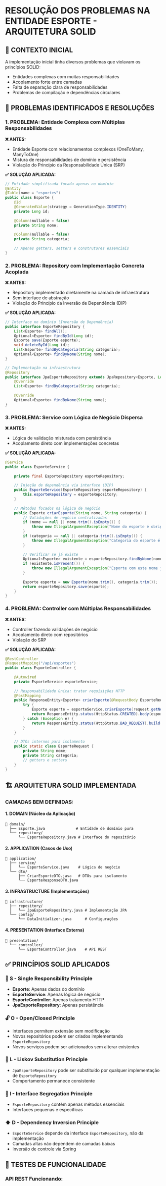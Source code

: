 # RESOLUÇÃO DOS PROBLEMAS NA ENTIDADE ESPORTE - ARQUITETURA SOLID

## 🎯 CONTEXTO INICIAL
A implementação inicial tinha diversos problemas que violavam os princípios SOLID:
- Entidades complexas com muitas responsabilidades
- Acoplamento forte entre camadas
- Falta de separação clara de responsabilidades
- Problemas de compilação e dependências circulares

## 🔧 PROBLEMAS IDENTIFICADOS E RESOLUÇÕES

### 1. PROBLEMA: Entidade Complexa com Múltiplas Responsabilidades
**❌ ANTES:**
- Entidade Esporte com relacionamentos complexos (OneToMany, ManyToOne)
- Mistura de responsabilidades de domínio e persistência
- Violação do Princípio da Responsabilidade Única (SRP)

**✅ SOLUÇÃO APLICADA:**
```java
// Entidade simplificada focada apenas no domínio
@Entity
@Table(name = "esportes")
public class Esporte {
    @Id
    @GeneratedValue(strategy = GenerationType.IDENTITY)
    private Long id;
    
    @Column(nullable = false)
    private String nome;
    
    @Column(nullable = false)
    private String categoria;
    
    // Apenas getters, setters e construtores essenciais
}
```

### 2. PROBLEMA: Repository com Implementação Concreta Acoplada
**❌ ANTES:**
- Repository implementado diretamente na camada de infraestrutura
- Sem interface de abstração
- Violação do Princípio da Inversão de Dependência (DIP)

**✅ SOLUÇÃO APLICADA:**
```java
// Interface no domínio (Inversão de Dependência)
public interface EsporteRepository {
    List<Esporte> findAll();
    Optional<Esporte> findById(Long id);
    Esporte save(Esporte esporte);
    void deleteById(Long id);
    List<Esporte> findByCategoria(String categoria);
    Optional<Esporte> findByNome(String nome);
}

// Implementação na infraestrutura
@Repository
public interface JpaEsporteRepository extends JpaRepository<Esporte, Long>, EsporteRepository {
    @Override
    List<Esporte> findByCategoria(String categoria);
    
    @Override
    Optional<Esporte> findByNome(String nome);
}
```

### 3. PROBLEMA: Service com Lógica de Negócio Dispersa
**❌ ANTES:**
- Lógica de validação misturada com persistência
- Acoplamento direto com implementações concretas

**✅ SOLUÇÃO APLICADA:**
```java
@Service
public class EsporteService {
    
    private final EsporteRepository esporteRepository;
    
    // Injeção de dependência via interface (DIP)
    public EsporteService(EsporteRepository esporteRepository) {
        this.esporteRepository = esporteRepository;
    }
    
    // Métodos focados na lógica de negócio
    public Esporte criarEsporte(String nome, String categoria) {
        // Validações de negócio centralizadas
        if (nome == null || nome.trim().isEmpty()) {
            throw new IllegalArgumentException("Nome do esporte é obrigatório");
        }
        if (categoria == null || categoria.trim().isEmpty()) {
            throw new IllegalArgumentException("Categoria do esporte é obrigatória");
        }
        
        // Verificar se já existe
        Optional<Esporte> existente = esporteRepository.findByNome(nome);
        if (existente.isPresent()) {
            throw new IllegalArgumentException("Esporte com este nome já existe");
        }
        
        Esporte esporte = new Esporte(nome.trim(), categoria.trim());
        return esporteRepository.save(esporte);
    }
}
```

### 4. PROBLEMA: Controller com Múltiplas Responsabilidades
**❌ ANTES:**
- Controller fazendo validações de negócio
- Acoplamento direto com repositórios
- Violação do SRP

**✅ SOLUÇÃO APLICADA:**
```java
@RestController
@RequestMapping("/api/esportes")
public class EsporteController {
    
    @Autowired
    private EsporteService esporteService;
    
    // Responsabilidade única: tratar requisições HTTP
    @PostMapping
    public ResponseEntity<Esporte> criarEsporte(@RequestBody EsporteRequest request) {
        try {
            Esporte esporte = esporteService.criarEsporte(request.getNome(), request.getCategoria());
            return ResponseEntity.status(HttpStatus.CREATED).body(esporte);
        } catch (Exception e) {
            return ResponseEntity.status(HttpStatus.BAD_REQUEST).build();
        }
    }
    
    // DTOs internos para isolamento
    public static class EsporteRequest {
        private String nome;
        private String categoria;
        // getters e setters
    }
}
```

## 🏗️ ARQUITETURA SOLID IMPLEMENTADA

### CAMADAS BEM DEFINIDAS:

#### 1. **DOMAIN** (Núcleo da Aplicação)
```
📁 domain/
  ├── Esporte.java              # Entidade de domínio pura
  └── repository/
      └── EsporteRepository.java # Interface do repositório
```

#### 2. **APPLICATION** (Casos de Uso)
```
📁 application/
  ├── service/
  │   └── EsporteService.java    # Lógica de negócio
  └── dto/
      ├── CriarEsporteDTO.java   # DTOs para isolamento
      └── EsporteResponseDTO.java
```

#### 3. **INFRASTRUCTURE** (Implementações)
```
📁 infrastructure/
  ├── repository/
  │   └── JpaEsporteRepository.java # Implementação JPA
  └── config/
      └── DataInitializer.java      # Configurações
```

#### 4. **PRESENTATION** (Interface Externa)
```
📁 presentation/
  └── controller/
      └── EsporteController.java    # API REST
```

## ✅ PRINCÍPIOS SOLID APLICADOS

### 🎯 **S - Single Responsibility Principle**
- **Esporte**: Apenas dados do domínio
- **EsporteService**: Apenas lógica de negócio
- **EsporteController**: Apenas tratamento HTTP
- **JpaEsporteRepository**: Apenas persistência

### 🔓 **O - Open/Closed Principle**
- Interfaces permitem extensão sem modificação
- Novos repositórios podem ser criados implementando `EsporteRepository`
- Novos serviços podem ser adicionados sem alterar existentes

### 🔄 **L - Liskov Substitution Principle**
- `JpaEsporteRepository` pode ser substituído por qualquer implementação de `EsporteRepository`
- Comportamento permanece consistente

### 🚫 **I - Interface Segregation Principle**
- `EsporteRepository` contém apenas métodos essenciais
- Interfaces pequenas e específicas

### ⬆️ **D - Dependency Inversion Principle**
- `EsporteService` depende da interface `EsporteRepository`, não da implementação
- Camadas altas não dependem de camadas baixas
- Inversão de controle via Spring

## 🧪 TESTES DE FUNCIONALIDADE

### API REST Funcionando:

